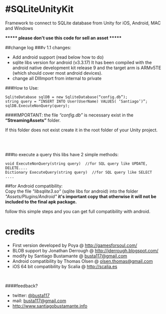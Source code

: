 #SQLiteUnityKit
==============

Framework to connect to SQLite database from Unity for iOS, Android, MAC and Windows

<b>***** please don't use this code for sell an asset *****</b>

##change log
###v 1.1 changes:
* Add android support (read below how to do)
* sqlite libs version for android (v3.3.17) It has been compiled with the android native development kit release 9 and the target arm is ARMv5TE (which should cover most android devices).
* change all DllImport from internal to private



###How to Use:

	SqliteDatabase sqlDB = new SqliteDatabase(“config.db”);
	string query = “INSERT INTO User(UserName) VALUES( ‘Santiago’)”;
	sqlDB.ExecuteNonQuery(query);


####IMPORTANT: 
the file *“config.db”* is necessary exist in the **“StreamingAssets”** folder.

If this folder does not exist create it in the root folder of your Unity project.
  
</br></br>


###to execute a query this libs have 2 simple methods:

	void ExecuteNonQuery(string query)  //for SQL query like UPDATE, DELETE....
	Dictionary ExecuteQuery(string query)  //for SQL query like SELECT ....
	

##for Android compatibility:
</br>
Copy the file *"libsqlite3.so"* (sqlite libs for android) into the folder *"Assets/Plugins/Android"* **it's important copy that otherwise it will not be included to the final apk package.**

follow this simple steps and you can get full compatibility with android.


# credits
 * First version developed by Poya  @  http://gamesforsoul.com/
 * BLOB support by Jonathan Derrough @ http://jderrough.blogspot.com/
 * modify by Santiago Bustamante @ busta117@gmail.com
 * Android compatibility by Thomas Olsen @ olsen.thomas@gmail.com
 * iOS 64 bit compatibility by Scalia @ http://scalia.es

<br/>

####feedback?

* twitter: [@busta117](http://www.twitter.com/busta117)
* mail: <busta117@gmail.com>
* <http://www.santiagobustamante.info>
